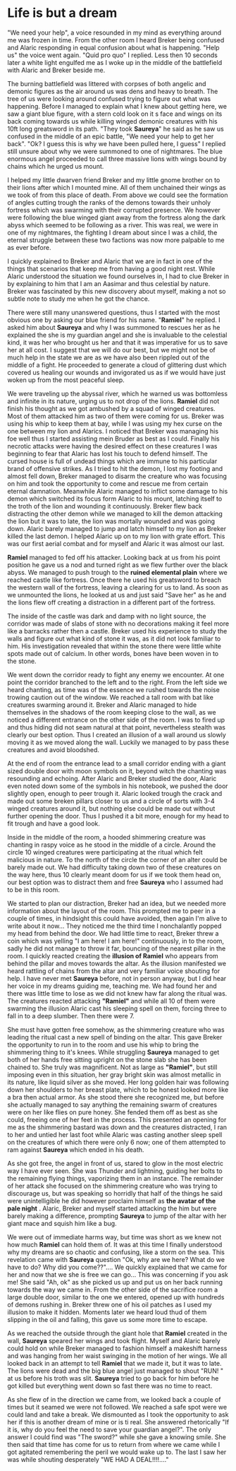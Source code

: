 # Life is but a dream
"We need your help", a voice resounded in my mind as everything around me was frozen in time. From the other room I heard Breker being confused and Alaric responding in equal confusion about what is happening. "Help us" the voice went again. "Quid pro quo" I replied. Less then 10 seconds later a white light engulfed me as I woke up in the middle of the battlefield with Alaric and Breker beside me.

The burning battlefield was littered with corpses of both angelic and demonic figures as the air around us was dens and heavy to breath. The tree of us were looking around confused trying to figure out what was happening. Before I managed to explain what I knew about getting here, we saw a giant blue figure, with a stern cold look on it s face and wings on its back coming towards us while killing winged demonic creatures with his 10ft long greatsword in its path. "They took **Saureya**" he said as he saw us confused in the middle of an epic battle, "We need your help to get her back". "Ok? I guess this is why we have been pulled here, I guess" I replied still unsure about why we were summoned to one of nightmares. The blue enormous angel proceeded to call three massive lions with wings bound by chains which he urged us mount.

I helped my little dwarven friend Breker and my little gnome brother on to their lions after which I mounted mine. All of them unchained their wings as we took of from this place of death. From above we could see the formation of angles cutting trough the ranks of the demons towards their unholy fortress which was swarming with their corrupted presence. We however were following the blue winged giant away from the fortress along the dark abyss which seemed to be following as a river. This was real, we were in one of my nightmares, the fighting I dream about since I was a child, the eternal struggle between these two factions was now more palpable to me as ever before.

I quickly explained to Breker and Alaric that we are in fact in one of the things that scenarios that keep me from having a good night rest. While Alaric understood the situation we found ourselves in, I had to clue Breker in by explaining to him that I am an Aasimar and thus celestial by nature. Breker was fascinated by this new discovery about myself, making a not so subtle note to study me when he got the chance.

There were still many unanswered questions, thus I started with the most obvious one by asking our blue friend for his name. "**Ramiel**" he replied. I asked him about **Saureya** and why I was summoned to rescues her as he explained the she is my guardian angel and she is invaluable to the celestial kind, it was her who brought us her and that it was imperative for us to save her at all cost. I suggest that we will do our best, but we might not be of much help in the state we are as we have also been rippled out of the middle of a fight. He proceeded to generate a cloud of glittering dust which covered us healing our wounds and invigorated us as if we would have just woken up from the most peaceful sleep.

We were traveling up the abyssal river, which he warned us was bottomless and infinite in its nature, urging us to not drop of the lions. **Ramiel** did not finish his thought as we got ambushed by a squad of winged creatures. Most of them attacked him as two of them were coming for us. Breker was using his whip to keep them at bay, while I was using my hex curse on the one between my lion and Alarics. I noticed that Breker was managing his foe well thus I started assisting mein Bruder as best as I could. Finally his necrotic attacks were having the desired effect on these creatures I was beginning to fear that Alaric has lost his touch to defend himself. The cursed house is full of undead things which are immune to his particular brand of offensive strikes. As I tried to hit the demon, I lost my footing and almost fell down, Breker managed to disarm the creature who was focusing on him and took the opportunity to come and rescue me from certain eternal damnation. Meanwhile Alaric managed to inflict some damage to his demon which switched its focus form Alaric to his mount, latching itself to the troth of the lion and wounding it continuously. Breker flew back distracting the other demon while we managed to kill the demon attacking the lion but it was to late, the lion was mortally wounded and was going down. Alaric barely managed to jump and latch himself to my lion as Breker killed the last demon. I helped Alaric up on to my lion with grate effort. This was our first aerial combat and for myself and Alaric it was almost our last.  

**Ramiel** managed to fed off his attacker. Looking back at us from his point position he gave us a nod and turned right as we flew further over the black abyss. We managed to push trough to the **ruined elemental plain** where we reached castle like fortress. Once there he used his greatsword to breach the western wall of the fortress, leaving a clearing for us to land. As soon as we unmounted the lions, he looked at us and just said "Save her" as he and the lions flew off creating a distraction in a different part of the fortress.

The inside of the castle was dark and damp with no light source, the corridor was made of slabs of stone with no decorations making it feel more like a barracks rather then a castle. Breker used his experience to study the walls and figure out what kind of stone it was, as it did not look familiar to him. His investigation revealed that within the stone there were little white spots made out of calcium. In other words, bones have been woven in to the stone.

We went down the corridor ready to fight any enemy we encounter. At one point the corridor branched to the left and to the right. From the left side we heard chanting, as time was of the essence we rushed towards the noise trowing caution out of the window. We reached a tall room with bat like creatures swarming around it. Breker and Alaric managed to hide themselves in the shadows of the room keeping close to the wall, as we noticed a different entrance on the other side of the room. I was to fired up and thus hiding did not seam natural at that point, nevertheless stealth was clearly our best option. Thus I created an illusion of a wall around us slowly moving it as we moved along the wall. Luckily we managed to by pass these creatures and avoid bloodshed.

At the end of room the entrance lead to a small corridor ending with a giant sized double door with moon symbols on it, beyond witch the chanting was resounding and echoing. After Alaric and Breker studied the door, Alaric even noted down some of the symbols in his notebook, we pushed the door slightly open, enough to peer trough it. Alaric looked trough the crack and made out some breken pillars closer to us and a circle of sorts with 3-4 winged creatures around it, but nothing else could be made out without further opening the door. Thus I pushed it a bit more, enough for my head to fit trough and have a good look.

Inside in the middle of the room, a hooded shimmering creature was chanting in raspy voice as he stood in the middle of a circle. Around the circle 10 winged creatures were participating at the ritual which felt malicious in nature. To the north of the circle the corner of an alter could be barely made out. We had difficulty taking down two of these creatures on the way here, thus 10 clearly meant doom for us if we took them head on, our best option was to distract them and free **Saureya** who I assumed had to be in this room.

We started to plan our distraction, Breker had an idea, but we needed more information about the layout of the room. This prompted me to peer in a couple of times, in hindsight this could have avoided, then again I'm alive to write about it now... They noticed me the third time I nonchalantly popped my head from behind the door. We had little time to react, Breker threw a coin which was yelling "I am here! I am here!" continuously, in to the room, sadly he did not manage to throw it far, bouncing of the nearest pillar in the room. I quickly reacted creating the **illusion of Ramiel** who appears from behind the pillar and moves towards the altar. As the illusion manifested we heard rattling of chains from the altar and very familiar voice shouting for help. I have never met **Saureya** before, not in person anyway, but I did hear her voice in my dreams guiding me, teaching me. We had found her and there was little time to lose as we did not knew haw far along the ritual was. The creatures reacted attacking **"Ramiel"** and while all 10 of them were swarming the illusion Alaric cast his sleeping spell on them, forcing three to fall in to a deep slumber. Then there were 7.

She must have gotten free somehow, as the shimmering creature who was leading the ritual cast a new spell of binding on the altar. This gave Breker the opportunity to run in to the room and use his whip to bring the shimmering thing to it's knees. While struggling **Saureya** managed to get both of her hands free sitting upright on the stone slab she has been chained to. She truly was magnificent. Not as large as **"Ramiel"**, but still imposing even in this situation, her gray bright skin was almost metallic in its nature, like liquid silver as she moved. Her long golden hair was following down her shoulders to her breast plate, which to be honest looked more like a bra then actual armor. As she stood there she recognized me, but before she actually managed to say anything the remaining swarm of creatures were on her like flies on pure honey. She fended them off as best as she could, freeing one of her feet in the process. This presented an opening for me as the shimmering bastard was down and the creatures distracted, I ran to her and untied her last foot while Alaric was casting another sleep spell on the creatures of which there were only 6 now; one of them attempted to ram against **Saureya** which ended in his death.

As she got free, the angel in front of us, stared to glow in the most electric way I have ever seen. She was Thunder and lightning, guiding her bolts to the remaining flying things, vaporizing them in an instance. The remainder of her attack she focused on the shimmering creature who was trying to discourage us, but was speaking so horridly that half of the things he said were unintelligible he did however proclaim himself as **the avatar of the pale night** . Alaric, Breker and myself started attacking the him but were barely making a difference, prompting **Saureya** to jump of the altar with her giant mace and squish him like a bug.

We were out of immediate harms way, but time was short as we knew not how much **Ramiel** can hold them of. It was at this time I finally understood why my dreams are so chaotic and confusing, like a storm on the sea. This revelation came with **Saureya** question "Ok, why are we here? What do we have to do? Why did you come??".... We quickly explained that we came for her and now that we she is free we can go... This was concerning if you ask me! She said "Ah, ok" as she picked us up and put us on her back running towards the way we came in. From the other side of the sacrifice room a large double door, similar to the one we entered, opened up with hundreds of demons rushing in. Breker threw one of his oil patches as I used my illusion to make it hidden. Moments later we heard loud thud of them slipping in the oil and falling, this gave us some more time to escape.

As we reached the outside through the giant hole that **Ramiel** created in the wall, **Saureya** speared her wings and took flight. Myself and Alaric barely could hold on while Breker managed to fashion himself a makeshift harness and was hanging from her waist swinging in the motion of her wings. We all looked back in an attempt to tell **Ramiel** that we made it, but it was to late. The lions were dead and the big blue angel just managed to shout "RUN! **<add missing info here>**" at us before his troth was slit. **Saureya** tried to go back for him before he got killed but everything went down so fast there was no time to react.

As she flew of in the direction we came from, we looked back a couple of times but it seamed we were not followed. We reached a safe spot were we could land and take a break. We dismounted as I took the opportunity to ask her if this is another dream of mine or is ti real. She answered rhetorically "If it is, why do you feel the need to save your guardian angel?". The only answer I could find was "The sword?" while she gave a knowing smile. She then said that time has come for us to return from where we came while I got agitated remembering the peril we would wake up to. The last I saw her was while shouting desperately "WE HAD A DEAL!!!!...."
